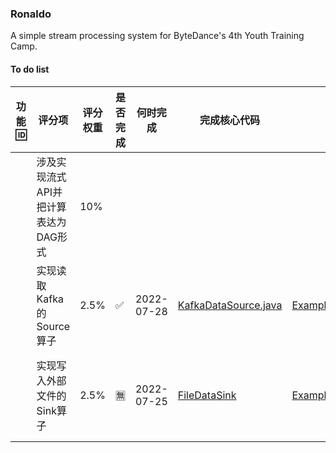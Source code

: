 ### Ronaldo

A simple stream processing system for ByteDance's 4th Youth Training Camp.

#### To do list

| 功能 🆔| 评分项                            | 评分权重 | 是否完成 | 何时完成 | 完成核心代码 | 测试代码 | 备注 |
| ---- | ------------------------------------ | -------- | -------- | -------- | ------------ | ------------ | ------------ |
|      | 涉及实现流式API并把计算表达为DAG形式 | 10%      |          |          |              |              |             |
|      | 实现读取Kafka的Source算子         | 2.5%         |    ✅      |  2022-07-28    |  [KafkaDataSource.java](./src/main/java/node/datasources/KafkaDataSource.java)            |    [ExampleSourceAndSink](./src/test/java/ExampleSourceAndSink.java)     |封装没封装好，后面需要优化            |
|      | 实现写入外部文件的Sink算子         | 2.5%         |    🈚️     |   2022-07-25 | [FileDataSink](./src/main/java/node/datasinks/FileDataSink.java) |   [ExampleSourceAndSink](./src/test/java/ExampleSourceAndSink.java)     |   对于client端的consumer和这里的sink有点弄不明白          |

